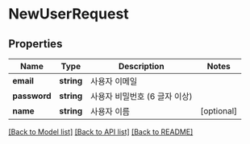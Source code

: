 # NewUserRequest

## Properties
Name | Type | Description | Notes
------------ | ------------- | ------------- | -------------
**email** | **string** | 사용자 이메일 | 
**password** | **string** | 사용자 비밀번호 (6 글자 이상) | 
**name** | **string** | 사용자 이름 | [optional] 

[[Back to Model list]](../README.md#documentation-for-models) [[Back to API list]](../README.md#documentation-for-api-endpoints) [[Back to README]](../README.md)


